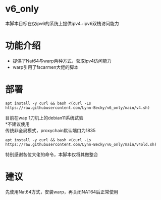 # v6_only
本脚本目标在仅ipv6的系统上提供ipv4+ipv6双栈访问能力
# 功能介绍

- 提供了Nat64与warp两种方式，获取ipv4访问能力
- warp引用了fscarmen大佬的脚本

# 部署

```
apt install -y curl && bash <(curl -Ls https://raw.githubusercontent.com/Lynn-Becky/v6_only/main/v4.sh)
```
目前在wap 1刀机上的debian11系统试验  
*不建议使用  
传统非全局模式，proxychain默认端口为1835
```
apt install -y curl && bash <(curl -Ls https://raw.githubusercontent.com/Lynn-Becky/v6_only/main/v4old.sh)
```
特别感谢各位大佬的命令，本脚本仅将其做整合

# 建议
先使用Nat64方式，安装warp，再关闭NAT64后正常使用
